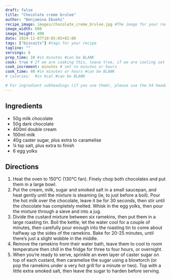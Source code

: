 ```yaml
---
draft: false
title: "Chocolate creme brulee"
author: "Benjamina Ebuehi"
recipe_image: images/chocolate_creme_brulee.jpg #The image for your recipe
image_width: 600
image_height: 400
date: 2024-11-07T10:05:03+02:00
tags: ["biscuits"] #tags for your recipe
tagline: ""
servings: 6
prep_time: 10 #in minutes #can be BLANK
cook: true # If we are cooking this, leave true, if we are cooling set to false
cook_increment: minutes # set to minutes or hours
cook_time: 40 #in minutes or hours #can be BLANK
# calories:  #in kcal #can be BLANK

# For ingredient subheadings (if you use them), please use the h4 header.  For print view I have those elements targeted
---
```



## Ingredients

- 50g milk chocolate
- 50g dark chocolate
- 400ml double cream
- 100ml milk
- 40g caster sugar, plus extra to caramelise
- ¼ tsp salt, plus extra to finish
- 6 egg yolks


## Directions

1. Heat the oven to 150°C (130°C fan). Finely chop both chocolates and put them in a large bowl.
2. Put the cream, milk, sugar and smoked salt in a small saucepan, and heat gently until the mixture is steaming (ie, to just before a boil). Pour the hot milk over the chocolate, leave it be for 30 seconds, then stir until the chocolate has completely melted. Whisk in the egg yolks, then pour the mixture through a sieve and into a jug.
3. Divide the custard mixture between six ramekins, then put them in a large roasting tin. Boil the kettle, let the water cool for a couple of minutes, then carefully pour enough into the roasting tin to come about halfway up the sides of the ramekins. Bake for 20-25 minutes, until there’s just a slight wobble in the middle.
4. Remove the ramekins from their water bath, leave them to cool to room temperature then chill in the fridge for three to four hours, or overnight.
5. When you’re ready to serve, sprinkle an even layer of caster sugar on top of each custard, then caramelise the sugar using a blowtorch (or pop the ramekins under a very hot grill for a minute or two). Top with a little extra smoked salt, then leave the sugar to harden before serving.